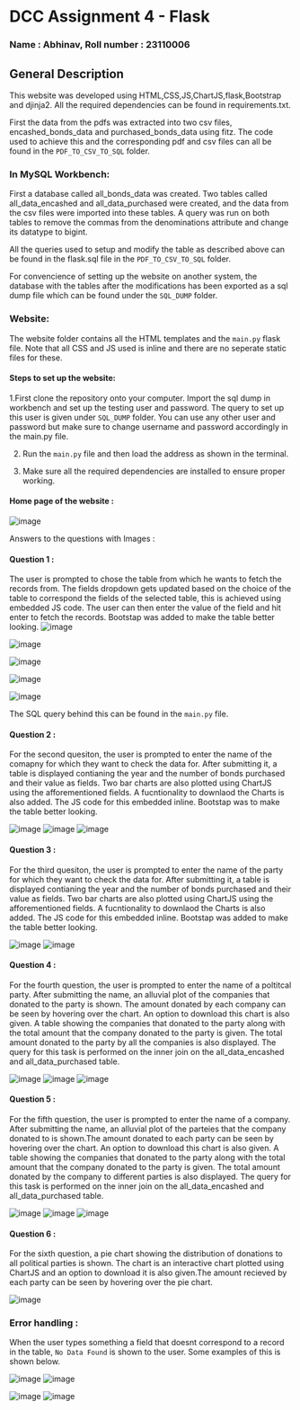 # DCC Assignment 4 - Flask
### Name : Abhinav, Roll number : 23110006

## General Description
This website was developed using HTML,CSS,JS,ChartJS,flask,Bootstrap and djinja2. All the required dependencies can be found in requirements.txt.

First the data from the pdfs was extracted into two csv files, encashed_bonds_data and purchased_bonds_data using fitz. The code used to achieve this and the corresponding pdf and csv files can all be found in the `PDF_TO_CSV_TO_SQL` folder.

### In MySQL Workbench:


First a database called all_bonds_data was created.
Two tables called all_data_encashed and all_data_purchased were created, and the data from the csv files were imported into these tables. A query was run on both tables to remove the commas from the denominations attribute and change its datatype to bigint.


All the queries used to setup and modify the table as described above can be found in the flask.sql file in the `PDF_TO_CSV_TO_SQL` folder.

For convencience of setting up the website on another system, the database with the tables after the modifications has been exported as a sql dump file which can be found under the `SQL_DUMP` folder.

### Website:


The website folder contains all the HTML templates and the `main.py` flask file. Note that all CSS and JS used is inline and there are no seperate static files for these.

#### Steps to set up the website:


1.First clone the repository onto your computer. Import the sql dump in workbench and set up the testing user and password. The query to set up this user is given under `SQL_DUMP` folder. You can use any other user and password but make sure to change username and password accordingly in the main.py file.

2. Run the `main.py` file and then load the address as shown in the terminal.

3. Make sure all the required dependencies are installed to ensure proper working.

#### Home page of the website :

![image](https://github.com/NiTr0z0/flask_practice/assets/162600608/8df96871-1ecb-4373-a509-40279a6c7d61)

Answers to the questions with Images :

#### Question 1 :

The user is prompted to chose the table from which he wants to fetch the records from. The fields dropdown gets updated based on the choice of the table to correspond the fields of the selected table, this is achieved using embedded JS code. The user can then enter the value of the field and hit enter to fetch the records. Bootstap was added to make the table better looking.
![image](https://github.com/NiTr0z0/flask_practice/assets/162600608/a9689b99-c90b-45f5-a27c-1a4b76346e3c)

![image](https://github.com/NiTr0z0/flask_practice/assets/162600608/8d80840f-f11d-4c8b-aae7-21c1c71127b8)

![image](https://github.com/NiTr0z0/flask_practice/assets/162600608/bd1131a9-9b3f-4217-a751-0538e53db300)

![image](https://github.com/NiTr0z0/DCC_Assigment_4/assets/162600608/e0b3b69b-7280-44fa-a32f-5781e72495ff)

![image](https://github.com/NiTr0z0/DCC_Assigment_4/assets/162600608/e824f263-1c60-4b61-a344-1a7a591884e1)

The SQL query behind this can be found in the `main.py` file.

#### Question 2 :

For the second quesiton, the user is prompted to enter the name of the comapny for which they want to check the data for. After submitting it, a table is displayed contianing the year and the number of bonds purchased and their value as fields. Two bar charts are also plotted using ChartJS using the afforementioned fields. A fucntionality to downlaod the Charts is also added. The JS code for this embedded inline. Bootstap was to make the table better looking.

![image](https://github.com/NiTr0z0/flask_practice/assets/162600608/3c79dca3-cdf0-4be3-8824-d8bb2ea9fbeb)
![image](https://github.com/NiTr0z0/flask_practice/assets/162600608/2fdc05b5-baf6-4815-bc63-c618c64b12cb)
![image](https://github.com/NiTr0z0/flask_practice/assets/162600608/5481071a-d1ca-4085-875e-d4f235c2907e)

#### Question 3 :

For the third quesiton, the user is prompted to enter the name of the party for which they want to check the data for. After submitting it, a table is displayed contianing the year and the number of bonds purchased and their value as fields. Two bar charts are also plotted using ChartJS using the afforementioned fields. A fucntionality to downlaod the Charts is also added. The JS code for this embedded inline. Bootstap was added to make the table better looking.

![image](https://github.com/NiTr0z0/flask_practice/assets/162600608/9ce9e1c1-496b-4207-a6c0-33c4cb969f86)
![image](https://github.com/NiTr0z0/flask_practice/assets/162600608/755a3146-7477-4472-b917-0fb3d0537437)

#### Question 4 :

For the fourth question, the user is prompted to enter the name of a poltitcal party. After submitting the name, an alluvial plot of the companies that donated to the party is shown. The amount donated by each company can be seen by hovering over the chart. An option to download this chart is also given. A table showing the companies that donated to the party along with the total amount that the company donated to the party is given. The total amount donated to the party by all the companies is also displayed. The query for this task is performed on the inner join on the all_data_encashed and all_data_purchased table.

![image](https://github.com/NiTr0z0/flask_practice/assets/162600608/c00e07db-c463-4f54-962c-8e1377c047c2)
![image](https://github.com/NiTr0z0/flask_practice/assets/162600608/22d30a6d-a916-4423-b42b-a4ce8f978aa7)
![image](https://github.com/NiTr0z0/flask_practice/assets/162600608/5e75f79d-7924-4444-ba68-22f3c85c7539)

#### Question 5 :

For the fifth question, the user is prompted to enter the name of a company. After submitting the name, an alluvial plot of the parteies that the company donated to is shown.The amount donated to each party can be seen by hovering over the chart. An option to download this chart is also given. A table showing the companies that donated to the party along with the total amount that the company donated to the party is given. The total amount donated by the company to different parties is also displayed. The query for this task is performed on the inner join on the all_data_encashed and all_data_purchased table.

![image](https://github.com/NiTr0z0/flask_practice/assets/162600608/a54103e8-bb29-4cc8-a308-d4f49eac4c62)
![image](https://github.com/NiTr0z0/flask_practice/assets/162600608/457a0d5d-ff9b-4f13-8b11-71db238d169b)
![image](https://github.com/NiTr0z0/flask_practice/assets/162600608/b3a7f996-a6dd-4339-bfda-b9ac25281c80)


#### Question 6 :

For the sixth question, a pie chart showing the distribution of donations to all political parties is shown. The chart is an interactive chart plotted using ChartJS and an option to download it is also given.The amount recieved by each party can be seen by hovering over the pie chart.

![image](https://github.com/NiTr0z0/flask_practice/assets/162600608/aefdaef5-fd0b-46e0-8112-b84079624677)




### Error handling : 

When the user types something a field that doesnt correspond to a record in the table, `No Data Found` is shown to the user. Some examples of this is shown below.


![image](https://github.com/NiTr0z0/DCC_Assigment_4/assets/162600608/3e931c4d-6945-4244-b448-e91d4d33581c)
![image](https://github.com/NiTr0z0/DCC_Assigment_4/assets/162600608/c825f5fa-d839-4f4d-a10b-a858b08e3f02)

![image](https://github.com/NiTr0z0/DCC_Assigment_4/assets/162600608/0bd9a20d-8a4d-4b89-ba03-99fa84abeb21)
![image](https://github.com/NiTr0z0/DCC_Assigment_4/assets/162600608/b936927e-fbcc-4d28-b41c-0d17bd36b0fa)






